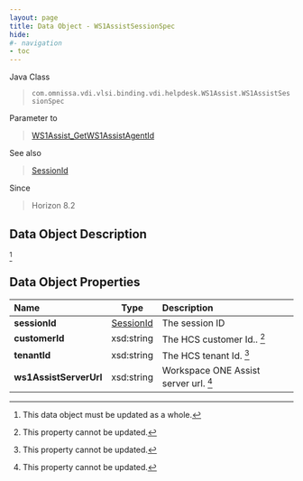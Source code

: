 ```yaml
---
layout: page
title: Data Object - WS1AssistSessionSpec
hide:
#- navigation
- toc
---
```






Java Class
> `com.omnissa.vdi.vlsi.binding.vdi.helpdesk.WS1Assist.WS1AssistSessionSpec`

Parameter to
> [WS1Assist_GetWS1AssistAgentId](vdi.helpdesk.WS1Assist.md#getWS1AssistAgentId)

See also
> [SessionId](vdi.entity.SessionId.md)

Since
> Horizon 8.2


## Data Object Description
 [^167]



## Data Object Properties

 Name | Type | Description
:---|:---:|:---
**sessionId**| [SessionId](vdi.entity.SessionId.md)|  The session ID
**customerId**|  xsd:string|  The HCS customer Id.. [^2]
**tenantId**|  xsd:string|  The HCS tenant Id. [^2]
**ws1AssistServerUrl**|  xsd:string|  Workspace ONE Assist server url. [^2]


 


[^2]: This property cannot be updated.
[^167]: This data object must be updated as a whole.